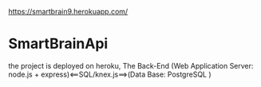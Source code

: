 https://smartbrain9.herokuapp.com/


# SmartBrainApi
the project is deployed on heroku,
The Back-End (Web Application Server: node.js + express)&lt;==SQL/knex.js==>(Data Base: PostgreSQL )
